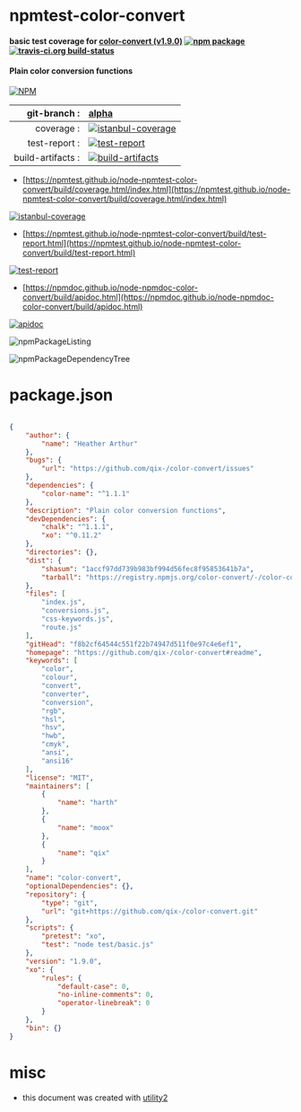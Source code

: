 # npmtest-color-convert

#### basic test coverage for  [color-convert (v1.9.0)](https://github.com/qix-/color-convert#readme)  [![npm package](https://img.shields.io/npm/v/npmtest-color-convert.svg?style=flat-square)](https://www.npmjs.org/package/npmtest-color-convert) [![travis-ci.org build-status](https://api.travis-ci.org/npmtest/node-npmtest-color-convert.svg)](https://travis-ci.org/npmtest/node-npmtest-color-convert)

#### Plain color conversion functions

[![NPM](https://nodei.co/npm/color-convert.png?downloads=true&downloadRank=true&stars=true)](https://www.npmjs.com/package/color-convert)

| git-branch : | [alpha](https://github.com/npmtest/node-npmtest-color-convert/tree/alpha)|
|--:|:--|
| coverage : | [![istanbul-coverage](https://npmtest.github.io/node-npmtest-color-convert/build/coverage.badge.svg)](https://npmtest.github.io/node-npmtest-color-convert/build/coverage.html/index.html)|
| test-report : | [![test-report](https://npmtest.github.io/node-npmtest-color-convert/build/test-report.badge.svg)](https://npmtest.github.io/node-npmtest-color-convert/build/test-report.html)|
| build-artifacts : | [![build-artifacts](https://npmtest.github.io/node-npmtest-color-convert/glyphicons_144_folder_open.png)](https://github.com/npmtest/node-npmtest-color-convert/tree/gh-pages/build)|

- [https://npmtest.github.io/node-npmtest-color-convert/build/coverage.html/index.html](https://npmtest.github.io/node-npmtest-color-convert/build/coverage.html/index.html)

[![istanbul-coverage](https://npmtest.github.io/node-npmtest-color-convert/build/screenCapture.buildCi.browser.%252Ftmp%252Fbuild%252Fcoverage.lib.html.png)](https://npmtest.github.io/node-npmtest-color-convert/build/coverage.html/index.html)

- [https://npmtest.github.io/node-npmtest-color-convert/build/test-report.html](https://npmtest.github.io/node-npmtest-color-convert/build/test-report.html)

[![test-report](https://npmtest.github.io/node-npmtest-color-convert/build/screenCapture.buildCi.browser.%252Ftmp%252Fbuild%252Ftest-report.html.png)](https://npmtest.github.io/node-npmtest-color-convert/build/test-report.html)

- [https://npmdoc.github.io/node-npmdoc-color-convert/build/apidoc.html](https://npmdoc.github.io/node-npmdoc-color-convert/build/apidoc.html)

[![apidoc](https://npmdoc.github.io/node-npmdoc-color-convert/build/screenCapture.buildCi.browser.%252Ftmp%252Fbuild%252Fapidoc.html.png)](https://npmdoc.github.io/node-npmdoc-color-convert/build/apidoc.html)

![npmPackageListing](https://npmtest.github.io/node-npmtest-color-convert/build/screenCapture.npmPackageListing.svg)

![npmPackageDependencyTree](https://npmtest.github.io/node-npmtest-color-convert/build/screenCapture.npmPackageDependencyTree.svg)



# package.json

```json

{
    "author": {
        "name": "Heather Arthur"
    },
    "bugs": {
        "url": "https://github.com/qix-/color-convert/issues"
    },
    "dependencies": {
        "color-name": "^1.1.1"
    },
    "description": "Plain color conversion functions",
    "devDependencies": {
        "chalk": "^1.1.1",
        "xo": "^0.11.2"
    },
    "directories": {},
    "dist": {
        "shasum": "1accf97dd739b983bf994d56fec8f95853641b7a",
        "tarball": "https://registry.npmjs.org/color-convert/-/color-convert-1.9.0.tgz"
    },
    "files": [
        "index.js",
        "conversions.js",
        "css-keywords.js",
        "route.js"
    ],
    "gitHead": "f8b2cf64544c551f22b74947d511f0e97c4e6ef1",
    "homepage": "https://github.com/qix-/color-convert#readme",
    "keywords": [
        "color",
        "colour",
        "convert",
        "converter",
        "conversion",
        "rgb",
        "hsl",
        "hsv",
        "hwb",
        "cmyk",
        "ansi",
        "ansi16"
    ],
    "license": "MIT",
    "maintainers": [
        {
            "name": "harth"
        },
        {
            "name": "moox"
        },
        {
            "name": "qix"
        }
    ],
    "name": "color-convert",
    "optionalDependencies": {},
    "repository": {
        "type": "git",
        "url": "git+https://github.com/qix-/color-convert.git"
    },
    "scripts": {
        "pretest": "xo",
        "test": "node test/basic.js"
    },
    "version": "1.9.0",
    "xo": {
        "rules": {
            "default-case": 0,
            "no-inline-comments": 0,
            "operator-linebreak": 0
        }
    },
    "bin": {}
}
```



# misc
- this document was created with [utility2](https://github.com/kaizhu256/node-utility2)
